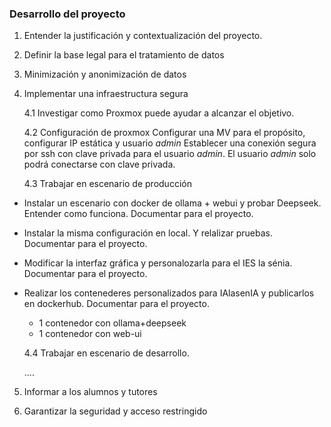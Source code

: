 
### Desarrollo del proyecto
1. Entender la justificación y contextualización del proyecto.
2. Definir la base legal para el tratamiento de datos
3. Minimización y anonimización de datos
4. Implementar una infraestructura segura

    4.1  Investigar como Proxmox puede ayudar a alcanzar el objetivo.

    4.2  Configuración de proxmox
        Configurar una MV para el propósito, configurar IP estática y usuario *admin*
        Establecer una conexión segura por ssh con clave privada para el usuario *admin*. El usuario *admin* solo podrá conectarse con clave privada.

    4.3  Trabajar en escenario de producción

* Instalar un escenario con docker de ollama + webui y probar Deepseek. Entender como funciona. Documentar para el proyecto.

* Instalar la misma configuración en local. Y relalizar pruebas. Documentar para el proyecto.
* Modificar la interfaz gráfica y personalozarla para el IES la sénia. Documentar para el proyecto.
* Realizar los contenederes personalizados para IAlasenIA y publicarlos en dockerhub. Documentar para el proyecto.
    - 1 contenedor con ollama+deepseek
    - 1 contenedor con web-ui 


    4.4 Trabajar en escenario de desarrollo.
    
    ....
    
5. Informar a los alumnos y tutores

6. Garantizar la seguridad y acceso restringido

